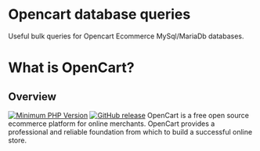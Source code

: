 # Opencart database queries
Useful bulk queries for Opencart Ecommerce MySql/MariaDb databases.

# What is OpenCart?

## Overview

[![Minimum PHP Version](https://img.shields.io/badge/php-%3E%3D%207.3-8892BF.svg?style=flat-square)](https://php.net/)
[![GitHub release](https://img.shields.io/github/v/release/opencart/opencart)](https://github.com/opencart/opencart)
OpenCart is a free open source ecommerce platform for online merchants. OpenCart provides a professional and reliable foundation from which to build a successful online store.
